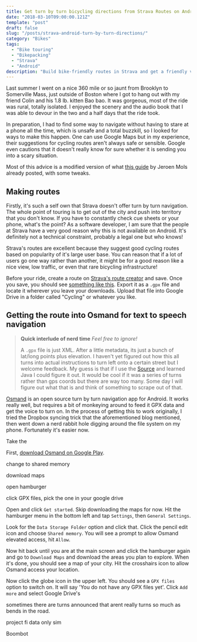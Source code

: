 ```yaml
---
title: Get turn by turn bicycling directions from Strava Routes on Android
date: "2018-03-10T09:00:00.121Z"
template: "post"
draft: false
slug: "/posts/strava-android-turn-by-turn-directions/"
category: "Bikes"
tags:
  - "Bike touring"
  - "Bikepacking"
  - "Strava"
  - "Android"
description: "Build bike-friendly routes in Strava and get a friendly voice to guide you through your adventure."
---
```


Last summer I went on a nice 360 mile or so jaunt from Brooklyn to Somerville Mass, just outside of Boston where I got to hang out with my friend Colin and his 1.8 lb. kitten Bao bao. It was gorgeous, most of the ride was rural, totally isolated. I enjoyed the scenery and the audio book that I was able to devour in the two and a half days that the ride took. 

In preparation, I had to find some way to navigate without having to stare at a phone all the time, which is unsafe and a total buzzkill, so I looked for ways to make this happen. One can use Google Maps but in my experience, their suggestions for cycling routes aren't always safe or sensible. Google even cautions that it doesn't really know for sure whether it is sending you into a scary situation.

Most of this advice is a modified version of what [this guide](https://jeroenmols.com/blog/2016/07/21/cyclinggps/) by Jeroen Mols already posted, with some tweaks. 

## Making routes

Firstly, it's such a self own that Strava doesn't offer turn by turn navigation. The whole point of touring is to get out of the city and push into territory that you don't know. If you have to constantly check cue sheets or your phone, what's the point? As a software developer, I am sure that the people at Strava have a very good reason why this is not available on Android. It's definitely not a technical constraint, probably a legal one but who knows!

Strava's routes are excellent because they suggest good cycling routes based on popularity of it's large user base. You can reason that if a lot of users go one way rather than another, it might be for a good reason like a nice view, low traffic, or even that rare bicycling infrastructure! 

Before your ride, create a route on [Strava's route creator](https://www.strava.com/routes/new) and save. Once you save, you should see [something like this](https://www.strava.com/routes/10894406). Export it as a `.gpx` file and locate it wherever you leave your downloads. Upload that file into Google Drive in a folder called "Cycling" or whatever you like.



## Getting the route into Osmand for text to speech navigation

> **Quick interlude of nerd time** _Feel free to ignore!_
>
> A `.gpx` file is just XML. After a little metadata, its just a bunch of lat/long points plus elevation. I haven't yet figured out how this all turns into actual instructions to turn left onto a certain street but I welcome feedback. My guess is that if I use the [Source](https://github.com/osmandapp/Osmand) and learned Java I could figure it out. It would be cool if it was a series of turns rather than gps coords but there are way too many. Some day I will figure out what that is and think of something to scrape out of that.

[Osmand](https://play.google.com/store/apps/details?id=net.osmand&hl=en) is an open source turn by turn navigation app for Android. It works really well, but requires a bit of monkeying around to feed it GPX data and get the voice to turn on. In the process of getting this to work originally, I tried the Dropbox syncing trick that the aforementioned blog mentioned, then went down a nerd rabbit hole digging around the file system on my phone. Fortunately it's easier now. 

Take the 



First, [download Osmand on Google Play](https://play.google.com/store/apps/details?id=net.osmand). 



change to shared memory

download maps

open hamburger

click GPX files, pick the one in your google drive



Open and click `Get started`. Skip downloading the maps for now. Hit the hamburger menu in the bottom left and tap `Settings`, then `General Settings`. 

Look for the `Data Storage Folder` option and click that. Click the pencil edit icon and choose `Shared memory`. You will see a prompt to allow Osmand elevated access, hit `Allow`.

Now hit back until you are at the main screen and click the hamburger again and go to `Download Maps` and download the areas you plan to explore. When it's done, you should see a map of your city. Hit the crosshairs icon to allow Osmand access your location.

Now click the globe icon in the upper left. You should see a `GPX files` option to switch on. It will say 'You do not have any GPX files yet'. Click `Add more` and select Google Drive's 

sometimes there are turns announced that arent really turns so much as bends in the road. 

project fi data only sim

Boombot





